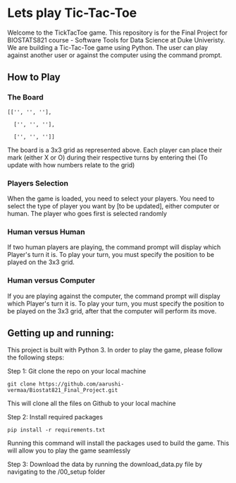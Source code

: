 # Lets play Tic-Tac-Toe 

Welcome to the TickTacToe game. This repository is for the Final Project for BIOSTATS821 course - Software Tools for Data Science at Duke Univeristy.
We are building a Tic-Tac-Toe game using Python. The user can play against another user or against the computer using the command prompt.


## How to Play

### The Board

```
[['', '', ''],

  ['', '', ''],
  
  ['', '', '']]
```
The board is a 3x3 grid as represented above. Each player can place their mark (either X or O) during their respective turns by entering thei (To update with how numbers relate to the grid)

### Players Selection 
When the game is loaded, you need to select your players. You need to select the type of player you want by [to be updated], either computer or human. The player who goes first is selected randomly

### Human versus Human
If two human players are playing, the command prompt will display which Player's turn it is. To play your turn, you must specify the position to be played on the 3x3 grid. 

### Human versus Computer
If you are playing against the computer, the command prompt will display which Player's turn it is. To play your turn, you must specify the position to be played on the 3x3 grid, after that the computer will perform its move.

## Getting up and running:

This project is built with Python 3. In order to play the game, please follow the following steps:

Step 1: Git clone the repo on your local machine

```
git clone https://github.com/aarushi-vermaa/Biostat821_Final_Project.git
```
This will clone all the files on Github to your local machine

Step 2: Install required packages
```
pip install -r requirements.txt
```
Running this command will install the packages used to build the game. This will allow you to play the game seamlessly

Step 3: Download the data by running the download_data.py file by navigating to the /00_setup folder



